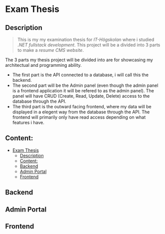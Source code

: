 # Exam Thesis
## Description
>This is my my examination thesis for *IT-Högskolan* where i studied *.NET fullstack development*. This project will be a divided into 3 parts to make a *resume CMS website*. 

The 3 parts my thesis project will be divided into are for showcasing my architectual and programming ability.
* The first part is the API connected to a database, i will call this the backend. 
* The second part will be the Admin panel (even though the admin panel is a frontend application it will be refered to as the admin panel). The panel will have CRUD (Create, Read, Update, Delete) access to the database through the API. 
* The third part is the outward facing frontend, where my data will be displayed in a elegent way from the database through the API. The frontend will primarily only have read access depending on what features i have.

## Content:
- [Exam Thesis](#exam-thesis)
  - [Description](#description)
  - [Content:](#content)
  - [Backend](#backend)
  - [Admin Portal](#admin-portal)
  - [Frontend](#frontend)
## Backend
## Admin Portal
## Frontend